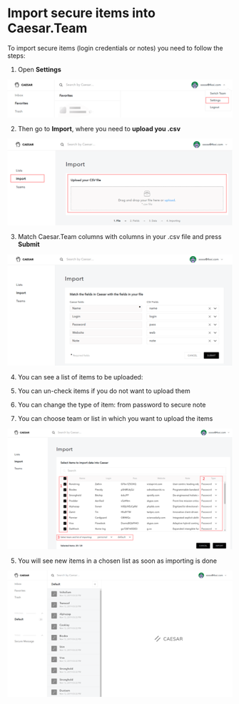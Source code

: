 # Import secure items into Caesar.Team

To import secure items \(login credentials or notes\) you need to follow the steps: 

1. Open **Settings**

![](../../.gitbook/assets/settings%20%282%29.png)

2. Then go to **Import**, where you need to **upload you .csv** 

![](../../.gitbook/assets/import1.png)

3. Match Caesar.Team columns with columns in your .csv file and press **Submit**

![](../../.gitbook/assets/import2%20%281%29.png)

4. You can see a list of items to be uploaded:

1. You can un-check items if you do not want to upload them
2. You can change the type of item: from password to secure note
3. You can choose team or list in which you want to upload the items

![](../../.gitbook/assets/import3%20%281%29.png)

5. You will see new items in a chosen list as soon as importing is done

![](../../.gitbook/assets/import-4.png)

